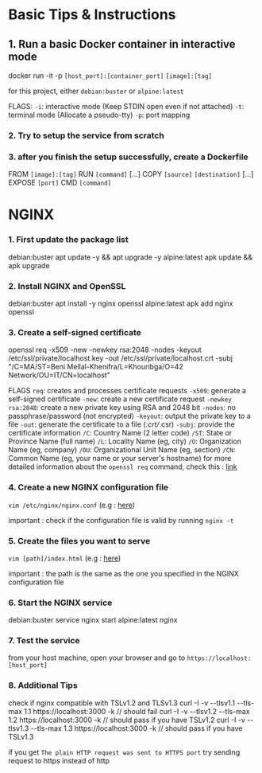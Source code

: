 # Basic Tips & Instructions

## 1. Run a basic Docker container in interactive mode

docker run -it -p `[host_port]:[container_port]` `[image]:[tag]`

for this project, either `debian:buster` or `alpine:latest`

FLAGS:
`-i`: interactive mode (Keep STDIN open even if not attached)
`-t`: terminal mode (Allocate a pseudo-tty)
`-p`: port mapping

### 2. Try to setup the service from scratch

### 3. after you finish the setup successfully, create a Dockerfile

FROM `[image]:[tag]`
RUN `[command]`
[...]
COPY `[source]` `[destination]`
[...]
EXPOSE `[port]`
CMD `[command]`

# NGINX

### 1. First update the package list

debian:buster
apt update -y && apt upgrade -y
alpine:latest
apk update && apk upgrade

### 2. Install NGINX and OpenSSL

debian:buster
apt install -y nginx openssl
alpine:latest
apk add nginx openssl

### 3. Create a self-signed certificate

openssl req -x509 -new -newkey rsa:2048 -nodes -keyout /etc/ssl/private/localhost.key -out /etc/ssl/private/localhost.crt -subj "/C=MA/ST=Beni Mellal-Khenifra/L=Khouribga/O=42 Network/OU=IT/CN=localhost"

FLAGS
`req`: creates and processes certificate requests
`-x509`: generate a self-signed certificate
`-new`: create a new certificate request
`-newkey rsa:2048`: create a new private key using RSA and 2048 bit
`-nodes`: no passphrase/password (not encrypted)
`-keyout`: output the private key to a file
`-out`: generate the certificate to a file (*.crt/*.csr)
`-subj`: provide the certificate information
`/C`: Country Name (2 letter code)
`/ST`: State or Province Name (full name)
`/L`: Locality Name (eg, city)
`/O`: Organization Name (eg, company)
`/OU`: Organizational Unit Name (eg, section)
`/CN`: Common Name (eg, your name or your server's hostname)
for more detailed information about the `openssl req` command, check this :
[link](https://www.openssl.org/docs/man1.1.1/man1/openssl-req.html)

### 4. Create a new NGINX configuration file

`vim /etc/nginx/nginx.conf` (e.g : [here](./alpine/srcs/requirements/nginx/conf/nginx.conf))

important : check if the configuration file is valid by running `nginx -t`

### 5. Create the files you want to serve

`vim [path]/index.html` (e.g : [here](./alpine/srcs/requirements/nginx/tools/index.html))

important : the path is the same as the one you specified in the NGINX configuration file

### 6. Start the NGINX service

debian:buster
service nginx start
alpine:latest
nginx

### 7. Test the service

 from your host machine, open your browser and go to `https://localhost:[host_port]`

### 8. Additional Tips

 check if nginx compatible with TSLv1.2 and TLSv1.3
curl -I -v --tlsv1.1 --tls-max 1.1 https://localhost:3000 -k // should fail
curl -I -v --tlsv1.2 --tls-max 1.2 https://localhost:3000 -k // should pass if you have TSLv1.2
curl -I -v --tlsv1.3 --tls-max 1.3 https://localhost:3000 -k // should pass if you have TSLv1.3

if you get `The plain HTTP request was sent to HTTPS port`
try sending request to https instead of http
